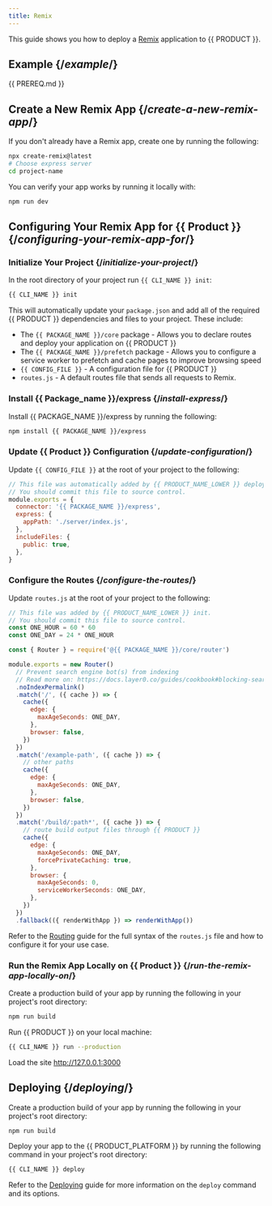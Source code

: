 ```yaml
---
title: Remix
---
```


This guide shows you how to deploy a [Remix](https://remix.run/) application to {{ PRODUCT }}.

## Example {/*example*/}

<ExampleButtons
  title="Remix Express"
  siteUrl="https://layer0-docs-layer0-remix-express-example-default.layer0-limelight.link"
  repoUrl="https://github.com/layer0-docs/layer0-remix-express-example" 
  deployFromRepo />

{{ PREREQ.md }}

## Create a New Remix App {/*create-a-new-remix-app*/}

If you don't already have a Remix app, create one by running the following:

```bash
npx create-remix@latest
# Choose express server
cd project-name
```

You can verify your app works by running it locally with:

```bash
npm run dev
```

## Configuring Your Remix App for {{ Product }} {/*configuring-your-remix-app-for*/}

### Initialize Your Project {/*initialize-your-project*/}

In the root directory of your project run `{{ CLI_NAME }} init`:

```bash
{{ CLI_NAME }} init
```

This will automatically update your `package.json` and add all of the required {{ PRODUCT }} dependencies and files to your project. These include:

- The `{{ PACKAGE_NAME }}/core` package - Allows you to declare routes and deploy your application on {{ PRODUCT }}
- The `{{ PACKAGE_NAME }}/prefetch` package - Allows you to configure a service worker to prefetch and cache pages to improve browsing speed
- `{{ CONFIG_FILE }}` - A configuration file for {{ PRODUCT }}
- `routes.js` - A default routes file that sends all requests to Remix.

### Install {{ Package_name }}/express {/*install-express*/}

Install {{ PACKAGE_NAME }}/express by running the following:

```bash
npm install {{ PACKAGE_NAME }}/express
```

### Update {{ Product }} Configuration {/*update-configuration*/}

Update `{{ CONFIG_FILE }}` at the root of your project to the following:

```js
// This file was automatically added by {{ PRODUCT_NAME_LOWER }} deploy.
// You should commit this file to source control.
module.exports = {
  connector: '{{ PACKAGE_NAME }}/express',
  express: {
    appPath: './server/index.js',
  },
  includeFiles: {
    public: true,
  },
}
```

### Configure the Routes {/*configure-the-routes*/}

Update `routes.js` at the root of your project to the following:

```js
// This file was added by {{ PRODUCT_NAME_LOWER }} init.
// You should commit this file to source control.
const ONE_HOUR = 60 * 60
const ONE_DAY = 24 * ONE_HOUR

const { Router } = require('@{{ PACKAGE_NAME }}/core/router')

module.exports = new Router()
  // Prevent search engine bot(s) from indexing
  // Read more on: https://docs.layer0.co/guides/cookbook#blocking-search-engine-crawlers
  .noIndexPermalink()
  .match('/', ({ cache }) => {
    cache({
      edge: {
        maxAgeSeconds: ONE_DAY,
      },
      browser: false,
    })
  })
  .match('/example-path', ({ cache }) => {
    // other paths
    cache({
      edge: {
        maxAgeSeconds: ONE_DAY,
      },
      browser: false,
    })
  })
  .match('/build/:path*', ({ cache }) => {
    // route build output files through {{ PRODUCT }}
    cache({
      edge: {
        maxAgeSeconds: ONE_DAY,
        forcePrivateCaching: true,
      },
      browser: {
        maxAgeSeconds: 0,
        serviceWorkerSeconds: ONE_DAY,
      },
    })
  })
  .fallback(({ renderWithApp }) => renderWithApp())
```

Refer to the [Routing](routing) guide for the full syntax of the `routes.js` file and how to configure it for your use case.

### Run the Remix App Locally on {{ Product }} {/*run-the-remix-app-locally-on*/}

Create a production build of your app by running the following in your project's root directory:

```bash
npm run build
```

Run {{ PRODUCT }} on your local machine:

```bash
{{ CLI_NAME }} run --production
```

Load the site http://127.0.0.1:3000

## Deploying {/*deploying*/}

Create a production build of your app by running the following in your project's root directory:

```bash
npm run build
```

Deploy your app to the {{ PRODUCT_PLATFORM }} by running the following command in your project's root directory:

```bash
{{ CLI_NAME }} deploy
```

Refer to the [Deploying](deploy_apps) guide for more information on the `deploy` command and its options.
